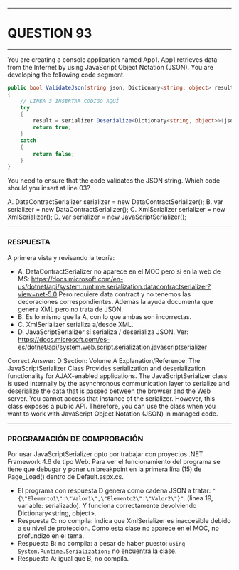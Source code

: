 ------

# QUESTION 93

------

You are creating a console application named App1.
App1 retrieves data from the Internet by using JavaScript Object Notation (JSON).
You are developing the following code segment.

```c#
public bool ValidateJson(string json, Dictionary<string, object> result)
{
    // LINEA 3 INSERTAR CODIGO AQUÍ
    try 
    {
        result = serializer.Deserialize<Dictionary<string, object>>(json);
        return true;
    }
    catch 
    {
        return false;
    }
}
```

You need to ensure that the code validates the JSON string.
Which code should you insert at line 03?

A. DataContractSerializer serializer = new DataContractSerializer();
B. var serializer = new DataContractSerializer();
C. XmlSerializer serializer = new XmlSerializer();
D. var serializer = new JavaScriptSerializer();





------

### RESPUESTA

A primera vista y revisando la teoría:

* A. DataContractSerializer no aparece en el MOC pero si en la web de MS: https://docs.microsoft.com/en-us/dotnet/api/system.runtime.serialization.datacontractserializer?view=net-5.0 Pero requiere data contract y no tenemos las decoraciones correspondientes. Además la ayuda documenta que genera XML pero no trata de JSON.
* B. Es lo mismo que la A, con lo que ambas son incorrectas.
* C. XmlSerializer serializa a/desde XML.
* D. JavaScriptSerializer sí serializa / deserializa JSON. Ver:  https://docs.microsoft.com/es-es/dotnet/api/system.web.script.serialization.javascriptserializer



Correct Answer: D
Section: Volume A
Explanation/Reference:
The JavaScriptSerializer Class Provides serialization and deserialization functionality for AJAX-enabled applications.
The JavaScriptSerializer class is used internally by the asynchronous communication layer to serialize and deserialize the data that is passed between the browser and the Web server. You cannot access that instance of the serializer. However, this class exposes a public API. Therefore, you can use the class when you want to work with JavaScript Object Notation (JSON) in managed code.



------

### PROGRAMACIÓN DE COMPROBACIÓN

Por usar JavaScriptSerializer opto por trabajar con proyectos .NET Framework 4.6 de tipo Web. Para ver el funcionamiento del programa se tiene que debugar y poner un breakpoint en la primera lína (15) de Page_Load() dentro de Default.aspx.cs.

* El programa con respuesta D genera como cadena JSON a tratar: `"{\"Elemento1\":\"Valor1\",\"Elemento2\":\"Valor2\"}"`. (linea 19, variable: serializado). Y funciona correctamente devolviendo Dictionary<string, object>.
* Respuesta C: no compila: indica que XmlSerializer es inaccesible debido a su nivel de protección. Como esta clase no aparece en el MOC, no profundizo en el tema.
* Respuesta B: no compila: a pesar de haber puesto: `using System.Runtime.Serialization;` no encuentra la clase. 
* Respuesta A: igual que B, no compila.

















